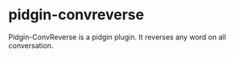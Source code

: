 # pidgin-convreverse
Pidgin-ConvReverse is a pidgin plugin. It reverses any word on all conversation.
